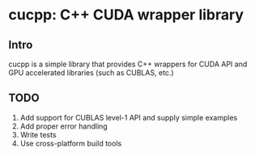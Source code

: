 cucpp: C++ CUDA wrapper library
===============================

Intro
-----

cucpp is a simple library that provides C++ wrappers for CUDA API and GPU
accelerated libraries (such as CUBLAS, etc.)

TODO
----
1. Add support for CUBLAS level-1 API and supply simple examples
2. Add proper error handling
3. Write tests
4. Use cross-platform build tools
